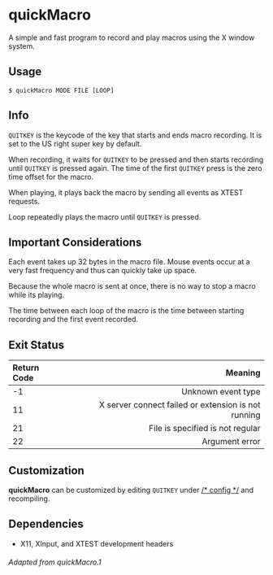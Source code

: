 quickMacro
==========
A simple and fast program to record and play macros using the X window
system.

Usage
-----
`$ quickMacro MODE FILE [LOOP]`

Info
----
`QUITKEY` is the keycode of the key that starts and ends macro
recording. It is set to the US right super key by default.

When recording, it waits for `QUITKEY` to be pressed and then starts
recording until `QUITKEY` is pressed again. The time of the first
`QUITKEY` press is the zero time offset for the macro.

When playing, it plays back the macro by sending all events as XTEST
requests.

Loop repeatedly plays the macro until `QUITKEY` is pressed.

Important Considerations
------------------------
Each event takes up 32 bytes in the macro file. Mouse events occur at
a very fast frequency and thus can quickly take up space.

Because the whole macro is sent at once, there is no way to stop a
macro while its playing.

The time between each loop of the macro is the time between starting
recording and the first event recorded.

Exit Status
-----------
| Return Code |                                                Meaning |
| :---------- | -----------------------------------------------------: |
| -1          |                                     Unknown event type |
| 11          |    X server connect failed or extension is not running |
| 21          |                       File is specified is not regular |
| 22          |                                         Argument error |

Customization
-------------
**quickMacro** can be customized by editing `QUITKEY` under
<ins>/* config */</ins> and recompiling.

Dependencies
------------
- X11, XInput, and XTEST development headers

###### Adapted from quickMacro.1

